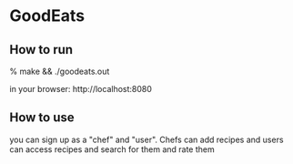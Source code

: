 # GoodEats
## How to run
% make && ./goodeats.out

in your browser: http://localhost:8080
## How to use
you can sign up as a "chef" and "user". Chefs can add recipes and users can access recipes and search for them and rate them
